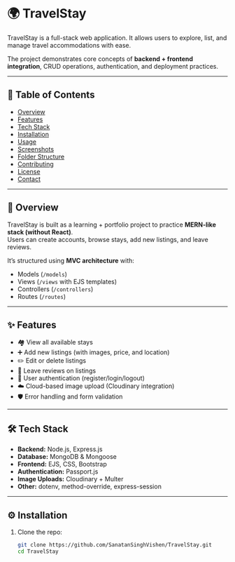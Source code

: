 # 🌍 TravelStay

TravelStay is a full-stack web application.
It allows users to explore, list, and manage travel accommodations with ease.  

The project demonstrates core concepts of **backend + frontend integration**, CRUD operations, authentication, and deployment practices.

---

## 📌 Table of Contents
- [Overview](#overview)
- [Features](#features)
- [Tech Stack](#tech-stack)
- [Installation](#installation)
- [Usage](#usage)
- [Screenshots](#screenshots)
- [Folder Structure](#folder-structure)
- [Contributing](#contributing)
- [License](#license)
- [Contact](#contact)

---

## 📖 Overview

TravelStay is built as a learning + portfolio project to practice **MERN-like stack (without React)**.  
Users can create accounts, browse stays, add new listings, and leave reviews.

It’s structured using **MVC architecture** with:
- Models (`/models`)  
- Views (`/views` with EJS templates)  
- Controllers (`/controllers`)  
- Routes (`/routes`)

---

## ✨ Features
- 🏘️ View all available stays
- ➕ Add new listings (with images, price, and location)
- ✏️ Edit or delete listings
- 💬 Leave reviews on listings
- 🔑 User authentication (register/login/logout)
- ☁️ Cloud-based image upload (Cloudinary integration)
- 🛡️ Error handling and form validation

---

## 🛠️ Tech Stack
- **Backend:** Node.js, Express.js  
- **Database:** MongoDB & Mongoose  
- **Frontend:** EJS, CSS, Bootstrap  
- **Authentication:** Passport.js  
- **Image Uploads:** Cloudinary + Multer  
- **Other:** dotenv, method-override, express-session  

---

## ⚙️ Installation

1. Clone the repo:
   ```bash
   git clone https://github.com/SanatanSinghVishen/TravelStay.git
   cd TravelStay
